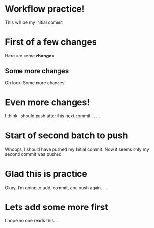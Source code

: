 # Workflow practice!

This will be my Initial commit

# First of a few changes

Here are some **changes**

## Some more changes

Oh look! Some more changes!

# Even more changes!

I think I should push after this next commit . . . .

# Start of second batch to push

Whoops, I should have pushed my Initial commit. Now it seems only my second commit was pushed.

# Glad this is practice

Okay, I'm going to add, commit, and push again. . .

# Lets add some more first

I hope no one reads this. . .